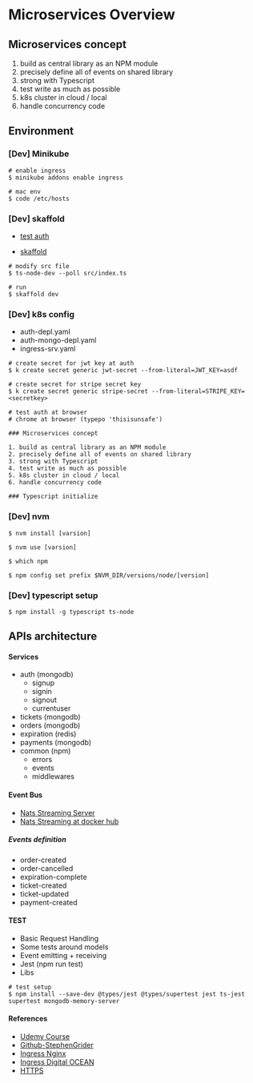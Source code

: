 # Microservices Overview

## Microservices concept

1. build as central library as an NPM module
2. precisely define all of events on shared library
3. strong with Typescript
4. test write as much as possible
5. k8s cluster in cloud / local
6. handle concurrency code

## Environment
### [Dev] Minikube
```
# enable ingress
$ minikube addons enable ingress

# mac env
$ code /etc/hosts
```

### [Dev] skaffold

- [test auth](https://skaffold.dev/)

- [skaffold](https://skaffold.dev/docs/references/yaml/)

```
# modify src file
$ ts-node-dev --poll src/index.ts

# run
$ skaffold dev
```

### [Dev] k8s config

- auth-depl.yaml
- auth-mongo-depl.yaml
- ingress-srv.yaml

```
# create secret for jwt key at auth 
$ k create secret generic jwt-secret --from-literal=JWT_KEY=asdf

# create secret for stripe secret key
$ k create secret generic stripe-secret --from-literal=STRIPE_KEY=<secretkey>

```

```
# test auth at browser
# chrome at browser (typepo 'thisisunsafe')

### Microservices concept

1. build as central library as an NPM module
2. precisely define all of events on shared library
3. strong with Typescript
4. test write as much as possible
5. k8s cluster in cloud / local
6. handle concurrency code

### Typescript initialize
```
### [Dev] nvm
```
$ nvm install [varsion]

$ nvm use [varsion]

$ which npm

$ npm config set prefix $NVM_DIR/versions/node/[version]

```

### [Dev] typescript setup
```
$ npm install -g typescript ts-node
```

## APIs architecture

#### Services

- auth (mongodb)
  - signup
  - signin
  - signout
  - currentuser
- tickets (mongodb)
- orders (mongodb)
- expiration (redis)
- payments (mongodb)
- common (npm)
  - errors
  - events
  - middlewares

#### Event Bus

- [Nats Streaming Server](https://docs.nats.io)
- [Nats Streaming at docker hub](https://hub.docker.com/_/nats-streaming)

##### Events definition

- order-created
- order-cancelled
- expiration-complete
- ticket-created
- ticket-updated
- payment-created

#### TEST

- Basic Request Handling
- Some tests around models
- Event emitting + receiving
- Jest (npm run test)
- Libs
  
```
# test setup
$ npm install --save-dev @types/jest @types/supertest jest ts-jest supertest mongodb-memory-server
```

#### References

- [Udemy Course](https://www.udemy.com/course/microservices-with-node-js-and-react/)
- [Github-StephenGrider](https://github.com/StephenGrider/ticketing)
- [Ingress Nginx](https://kubernetes.github.io/ingress-nginx/)
- [Ingress Digital OCEAN](https://kubernetes.github.io/ingress-nginx/deploy/#digital-ocean)
- [HTTPS](https://cert-manager.io/)